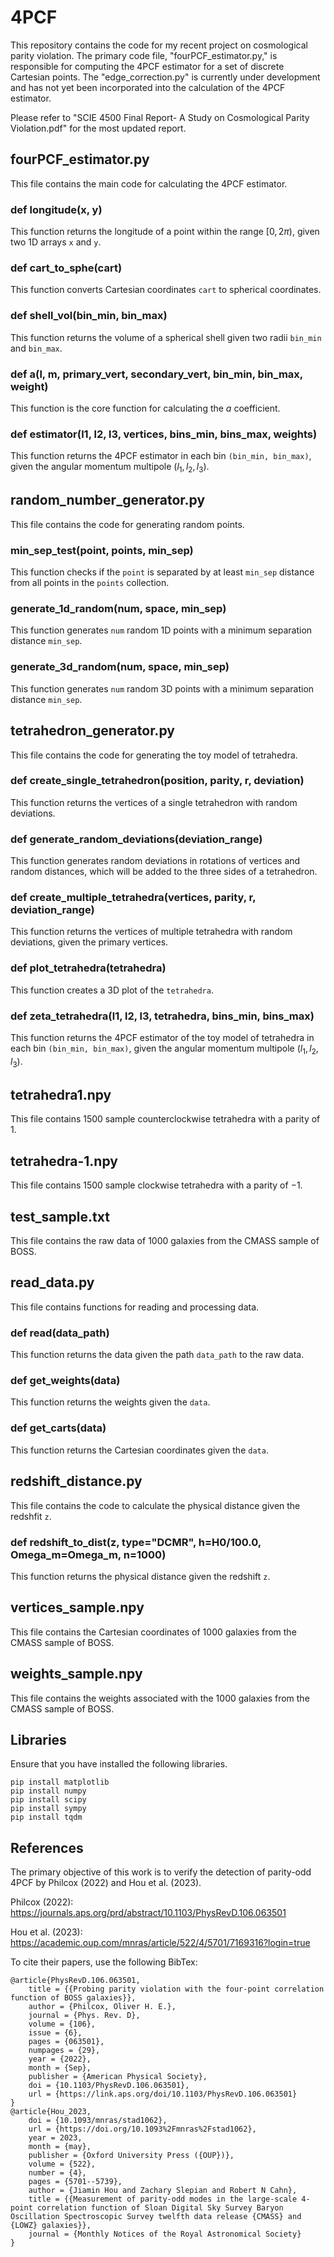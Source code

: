 # 4PCF
This repository contains the code for my recent project on cosmological parity violation. The primary code file, "fourPCF_estimator.py," is responsible for computing the 4PCF estimator for a set of discrete Cartesian points. The "edge_correction.py" is currently under development and has not yet been incorporated into the calculation of the 4PCF estimator.

Please refer to "SCIE 4500 Final Report- A Study on Cosmological Parity Violation.pdf" for the most updated report.

## fourPCF_estimator.py
This file contains the main code for calculating the 4PCF estimator.

### def longitude(x, y)
This function returns the longitude of a point within the range $[0, 2\pi)$, given two 1D arrays `x` and `y`.

### def cart_to_sphe(cart)
This function converts Cartesian coordinates `cart` to spherical coordinates.

### def shell_vol(bin_min, bin_max)
This function returns the volume of a spherical shell given two radii `bin_min` and `bin_max`.

### def a(l, m, primary_vert, secondary_vert, bin_min, bin_max, weight)
This function is the core function for calculating the $a$ coefficient.

### def estimator(l1, l2, l3, vertices, bins_min, bins_max, weights)
This function returns the 4PCF estimator in each bin `(bin_min, bin_max)`, given the angular momentum multipole $(l_{1}, l_{2}, l_{3})$.

## random_number_generator.py
This file contains the code for generating random points.

### min_sep_test(point, points, min_sep)
This function checks if the `point` is separated by at least `min_sep` distance from all points in the `points` collection.

### generate_1d_random(num, space, min_sep)
This function generates `num` random 1D points with a minimum separation distance `min_sep`.

### generate_3d_random(num, space, min_sep)
This function generates `num` random 3D points with a minimum separation distance `min_sep`.

## tetrahedron_generator.py
This file contains the code for generating the toy model of tetrahedra.

### def create_single_tetrahedron(position, parity, r, deviation)
This function returns the vertices of a single tetrahedron with random deviations.

### def generate_random_deviations(deviation_range)
This function generates random deviations in rotations of vertices and random distances, which will be added to the three sides of a tetrahedron.

### def create_multiple_tetrahedra(vertices, parity, r, deviation_range)
This function returns the vertices of multiple tetrahedra with random deviations, given the primary vertices.

### def plot_tetrahedra(tetrahedra)
This function creates a 3D plot of the `tetrahedra`.

### def zeta_tetrahedra(l1, l2, l3, tetrahedra, bins_min, bins_max)
This function returns the 4PCF estimator of the toy model of tetrahedra in each bin `(bin_min, bin_max)`, given the angular momentum multipole $(l_{1}, l_{2}, l_{3})$.

## tetrahedra1.npy
This file contains 1500 sample counterclockwise tetrahedra with a parity of $1$.

## tetrahedra-1.npy
This file contains 1500 sample clockwise tetrahedra with a parity of $-1$.

## test_sample.txt
This file contains the raw data of 1000 galaxies from the CMASS sample of BOSS.

## read_data.py
This file contains functions for reading and processing data.

### def read(data_path)
This function returns the data given the path `data_path` to the raw data.

### def get_weights(data)
This function returns the weights given the `data`.

### def get_carts(data)
This function returns the Cartesian coordinates given the `data`.

## redshift_distance.py
This file contains the code to calculate the physical distance given the redshfit `z`.

### def redshift_to_dist(z, type="DCMR", h=H0/100.0, Omega_m=Omega_m, n=1000)
This function returns the physical distance given the redshift `z`.

## vertices_sample.npy
This file contains the Cartesian coordinates of 1000 galaxies from the CMASS sample of BOSS.

## weights_sample.npy
This file contains the weights associated with the 1000 galaxies from the CMASS sample of BOSS.

## Libraries
Ensure that you have installed the following libraries.
```
pip install matplotlib
pip install numpy
pip install scipy
pip install sympy
pip install tqdm
```

## References
The primary objective of this work is to verify the detection of parity-odd 4PCF by Philcox (2022) and Hou et al. (2023).

Philcox (2022): https://journals.aps.org/prd/abstract/10.1103/PhysRevD.106.063501

Hou et al. (2023): https://academic.oup.com/mnras/article/522/4/5701/7169316?login=true

To cite their papers, use the following BibTex:
```
@article{PhysRevD.106.063501,
    title = {{Probing parity violation with the four-point correlation function of BOSS galaxies}},
    author = {Philcox, Oliver H. E.},
    journal = {Phys. Rev. D},
    volume = {106},
    issue = {6},
    pages = {063501},
    numpages = {29},
    year = {2022},
    month = {Sep},
    publisher = {American Physical Society},
    doi = {10.1103/PhysRevD.106.063501},
    url = {https://link.aps.org/doi/10.1103/PhysRevD.106.063501}
}
@article{Hou_2023,
    doi = {10.1093/mnras/stad1062},
    url = {https://doi.org/10.1093%2Fmnras%2Fstad1062},
    year = 2023,
    month = {may},
    publisher = {Oxford University Press ({OUP})},
    volume = {522},
    number = {4},
    pages = {5701--5739},
    author = {Jiamin Hou and Zachary Slepian and Robert N Cahn},
    title = {{Measurement of parity-odd modes in the large-scale 4-point correlation function of Sloan Digital Sky Survey Baryon Oscillation Spectroscopic Survey twelfth data release {CMASS} and {LOWZ} galaxies}},
    journal = {Monthly Notices of the Royal Astronomical Society}
}
```
